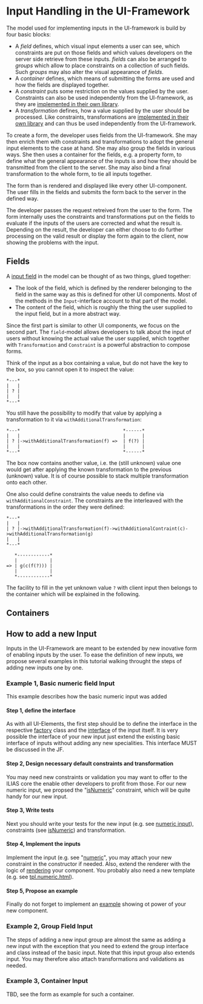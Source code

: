 # Input Handling in the UI-Framework

The model used for implementing inputs in the UI-framework is build by four basic
blocks:

* A *field* defines, which visual input elements a user can see, which constraints
  are put on those fields and which values developers on the server side retrieve
  from these inputs. *fields* can also be arranged to *groups* which allow to place
  constraints on a collection of such fields. Such *groups* may also alter the visual 
  appearance of *fields*.
* A *container*  defines, which means of submitting the forms are used and how
  the fields are displayed together.
* A *constraint* puts some restriction on the values supplied by the user.
  Constraints can also be used independently from the UI-framework, as they are
  [implemented in their own library](src/Validation/README.md).
* A *transformation* defines, how a value supplied by the user should be processed.
  Like constraints, transformations are [implemented in their own library](src/Transformation/README.md)
  and can thus be used independently from the UI-framework.

To create a form, the developer uses fields from the UI-framework. She may then
enrich them with constraints and transformations to adopt the general input
elements to the case at hand. She may also group the fields in various ways.
She then uses a container for the fields, e.g. a property form, to define what
the general appearance of the inputs is and how they should be transmitted from
the client to the server. She may also bind a final transformation to the whole
form, to tie all inputs together.

The form than is rendered and displayed like every other UI-component. The user
fills in the fields and submits the form back to the server in the defined way.

The developer passes the request retreived from the user to the form. The form
internally uses the constraints and transformations put on the fields to evaluate
if the inputs of the users are corrected and what the result is. Depending on
the result, the developer can either choose to do further processing on the valid
result or display the form again to the client, now showing the problems with the
input.

## Fields

A [input field](src/UI/Component/Input/Input.php) in the model can be thought of
as two things, glued together:

* The look of the field, which is defined by the renderer belonging to the field
  in the same way as this is defined for other UI components. Most of the methods
  in the `Input`-interface account to that part of the model.
* The content of the field, which is roughly the thing the user supplied to the
  input field, but in a more abstract way.

Since the first part is similar to other UI components, we focus on the second
part. The `field`-model allows developers to talk about the input of users
without knowing the actual value the user supplied, which together with
`Transformation` and `Constraint` is a powerful abstraction to compose forms.

Think of the input as a box containing a value, but do not have the key to the
box, so you cannot open it to inspect the value:

```
*---*
|   |
| ? |
|   |
*---*
```

You still have the possibility to modify that value by applying a transformation
to it via `withAdditionalTransformation`:

```
*---*                                      *------*
|   |                                      |      |
| ? |->withAdditionalTransformation(f) =>  | f(?) |
|   |                                      |      |
*---*                                      *------*
```

The box now contains another value, i.e. the (still unknown) value one would
get after applying the known transformation to the previous (unknown) value.
It is of course possible to stack multiple transformation onto each other.

One also could define constraints the value needs to define via `withAdditionalConstraint`.
The constraints are the interleaved with the transformations in the order
they were defined:

```
*---*
|   |
| ? |->withAdditionalTransformation(f)->withAdditionalContraint(c)->withAdditionalTransformation(g)
|   |
*---*

   *------------*
   |            |
=> | g(c(f(?))) |
   |            |
   *------------*
```

The facility to fill in the yet unknown value `?` with client input then belongs
to the container which will be explained in the following.

## Containers


## How to add a new Input

Inputs in the UI-Framework are meant to be extended by new inovative form of enabling inputs by the user. 
To ease the definition of new inputs, we propose several examples in this tutorial walking throught the steps of 
adding new inputs one by one.

### Example 1, Basic numeric field Input
This example describes how the basic numeric input was added


#### Step 1, define the interface
As with all UI-Elements, the first step should be to define the interface in the respective [factory](src/UI/Component/Input/Field/Factory.php)
class and the [interface](src/UI/Component/Input/Field/numeric.php) of the input itself. It is very possible
the interface of your new input just extend the existing basic interface of inputs without adding any new specialities. 
This interface MUST be discussed in the JF.


#### Step 2, Design necessary default constraints and transformation
You may need new constraints or validation you may want to offer to the ILIAS core the enable other developers to profit
from those. For our new numeric input, we propsed the "[isNumeric](src/Validation/Constraints/IsNumeric.php)" constraint, 
which will be quite handy for our new input.


#### Step 3, Write tests
Next you should write your tests for the new input (e.g. see [numeric input](tests/UI/Component/Input/Field/NumericInputTest.php)), 
constraints (see [isNumeric](tests/Validation/Constraints/StandardConstraintsTest.php)) and transformation.

#### Step 4, Implement the inputs
Implement the input (e.g. see "[numeric](src/UI/Implementation/Component/Input/Field/Numeric.php)", you may attach your new constraint in the constructor if needed.
Also, extend the renderer with the logic of [rendering](src/UI/Implementation/Component/Input/Field/Renderer.php) your component. 
You probably also need a new template (e.g. see [tpl.numeric.html](src/UI/templates/default/Input/tpl.numeric.html)).

#### Step 5, Propose an example
Finally do not forget to implement an [example](src/UI/examples/Input/Field/Numeric/numeric_inputs.php)
showing ot power of your new component.

### Example 2, Group Field Input
The steps of adding a new input group are almost the same as adding a new input with the exception that you need
to extend the group interface and class instead of the basic input. Note that this input group also extends input.
You may therefore also attach transformations and validations as needed.

### Example 3, Container Input
TBD, see the form as example for such a container.
